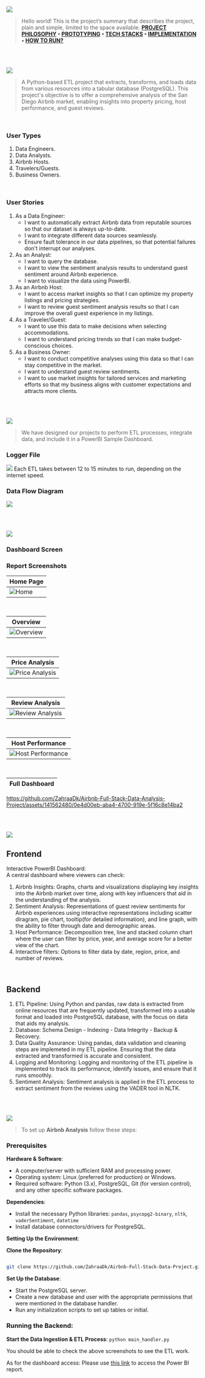 
<img  src="./readme/title1.svg"/>

<div>

> Hello world! This is the project’s summary that describes the project, plain and simple, limited to the space available.
**[PROJECT PHILOSOPHY](#project-philosophy) • [PROTOTYPING](#prototyping) • [TECH STACKS](#stacks) • [IMPLEMENTATION](#demo) • [HOW TO RUN?](#run)**

</div> 
  

<br><br>

<!-- project philosophy -->

<a  name="philosophy" ></a>
<img  src="./readme/title2.svg" id="project-philosophy"/>

> A Python-based ETL project that extracts, transforms, and loads data from various resources into a tabular database (PostgreSQL). This project's objective is to offer a comprehensive analysis of the San Diego Airbnb market, enabling insights into property pricing, host performance, and guest reviews. 

<br>

  

### User Types

 

1. Data Engineers.
2. Data Analysts.
3. Airbnb Hosts.
4. Travelers/Guests.
5. Business Owners.
  

<br>

  

### User Stories

  
1. As a Data Engineer: <br>
	- I want to automatically extract Airbnb data from reputable sources so that our dataset is always up-to-date. <br>
	- I want to integrate different data sources seamlessly. <br>
	- Ensure fault tolerance in our data pipelines, so that potential failures don't interrupt our analyses. <br>
2. As an Analyst: <br>
	- I want to query the database. <br>
	- I want to view the sentiment analysis results to understand guest sentiment around Airbnb experience. <br>
	- I want to visualize the data using PowerBI. <br>
3. As an Airbnb Host: <br>
	- I want to access market insights so that I can optimize my property listings and pricing strategies. <br>
	- I want to review guest sentiment analysis results so that I can improve the overall guest experience in my listings. <br>
4. As a Traveler/Guest: <br>
	- I want to use this data to make decisions when selecting accommodations. <br>
	- I want to understand pricing trends so that I can make budget-conscious choices. <br>
5. As a Business Owner: <br>
	- I want to conduct competitive analyses using this data so that I can stay competitive in the market. <br>
	- I want to understand guest review sentiments. <br>
	- I want to use market insights for tailored services and marketing efforts so that my business aligns with customer expectations and attracts more clients. <br>


<br><br>

<!-- Prototyping -->
<img  src="./readme/title3.svg"  id="prototyping"/>

> We have designed our projects to perform ETL processes, integrate data, and include it in a PowerBI Sample Dashboard.


### Logger File

  



 <img src = "./screenshots/logging_trial.png" />
Each ETL takes between 12 to 15 minutes to run, depending on the internet speed. 
  
  

### Data Flow Diagram

  

<img src = "./screenshots/db_schema_airbnb.png" />


  


  
<br><br>
<!-- Tech stacks -->

<a  name="stacks"></a>
<img  src="./readme/title4.svg" id="stacks" />


### Dashboard Screen

### Report Screenshots

| Home Page |
| ----------|
|![Home](./screenshots/sc_airbnb_01.png) |
 

<br>

| Overview |
| ----------| 
|![Overview](./screenshots/pbix1.gif) | 





 <br> 
  
| Price Analysis |
| ----------|
|![Price Analysis](./screenshots/pbix2.gif) | 


  
<br>

| Review Analysis |
| ----------| 
|![Review Analysis](./screenshots/pbix3.gif) | 

<!-- |![Landing](/readme/gifs/onBoardingGif.gif)|![Login/Signup](/readme/gifs/loginSignupGif.gif)|![addPet](/readme/gifs/addPetGif.gif)|![addPost](/readme/gifs/addPost.gif)| -->
<!-- <video width="640" height="360" controls>
  <source src="./screenshots/recording_airbnb_2.mp4" type="video/mp4">
  Your browser does not support the video tag.
</video> -->


 <br> 
 
| Host Performance |
| ----------|
|![Host Performance](./screenshots/pbix4.gif) | 

<br>

| Full Dashboard |
| ----------|

https://github.com/ZahraaDk/Airbnb-Full-Stack-Data-Analysis-Project/assets/141562480/0e4d00eb-aba4-4700-919e-5f16c8e14ba2

<br><br>



<!-- Implementation -->

<a  name="Demo"  ></a>
<img  src="./readme/title5.svg" id="#demo"/>



## Frontend

Interactive PowerBI Dashboard: <br>
A central dashboard where viewers can check: <br>

1. Airbnb Insights: Graphs, charts and visualizations displaying key insights into the Airbnb market over time, along with key influencers that aid in the understanding of the analysis.
2. Sentiment Analysis: Representations of guest review sentiments for Airbnb experiences using interactive representations including scatter diragram, pie chart, tooltip(for detailed information), and line graph, with the ability to filter through date and demographic areas. 
3. Host Performance: Decomposition tree, line and stacked column chart where the user can filter by price, year, and average score for a better view of the chart. 
4. Interactive filters: Options to filter data by date, region, price, and number of reviews. 


  

<br>

  

## Backend

1. ETL Pipeline: Using Python and pandas, raw data is extracted from online resources that are frequently updated, transformed into a usable format and loaded into PostgreSQL database, with the focus on data that aids my analysis.
2. Database: Schema Design - Indexing - Data Integrity - Backup & Recovery.
3. Data Quality Assurance: Using pandas, data validation and cleaning steps are implemeted in my ETL pipeline. Ensuring that the data extracted and transformed is accurate and consistent.
4. Logging and Monitoring: Logging and monitoring of the ETL pipeline is implemented to track its performance, identify issues, and ensure that it runs smoothly.
5. Sentiment Analysis: Sentiment analysis is applied in the ETL process to extract sentiment from the reviews using the VADER tool in NLTK. 


  
<br><br>

<!-- How to run -->

<a  name="run"  ></a>
<img  src="./readme/title6.svg" id="run"/>
  

> To set up **Airbnb Analysis** follow these steps:

### Prerequisites


**Hardware & Software**:

-   A computer/server with sufficient RAM and processing power.
-   Operating system: Linux (preferred for production) or Windows.
-   Required software: Python (3.x), PostgreSQL, Git (for version control), and any other specific software packages.
  
  

**Dependencies**:

-   Install the necessary Python libraries: `pandas`, `psycopg2-binary`, `nltk`, `vaderSentiment`, `datetime`
-   Install database connectors/drivers for PostgreSQL.
  

**Setting Up the Environment**:

**Clone the Repository**:


```sh

git clone https://github.com/ZahraaDk/Airbnb-Full-Stack-Data-Project.git

```

  
**Set Up the Database**:

-   Start the PostgreSQL server.
-   Create a new database and user with the appropriate permissions that were mentioned in the database handler.
-   Run any initialization scripts to set up tables or initial.

### **Running the Backend**:

**Start the Data Ingestion & ETL Process**:
`python main_handler.py`


You should be able to check the above screenshots to see the ETL work.

As for the dashboard access: Please use [this link](https://app.powerbi.com/view?r=eyJrIjoiMWNhN2U3ODktZDJjZi00NDc1LThmMjktNzMyZDZmYTBmMTY5IiwidCI6IjJhZDk2OTM0LTQzZTUtNDFjMi05NzYxLWYzMzVmZTIxNGNjMyIsImMiOjl9) to access the Power BI report.
